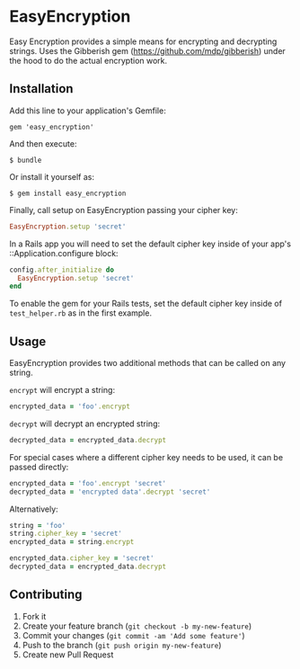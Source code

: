 # EasyEncryption

Easy Encryption provides a simple means for encrypting and decrypting strings. Uses the Gibberish gem (https://github.com/mdp/gibberish) under the hood to do the actual encryption work.

## Installation

Add this line to your application's Gemfile:

    gem 'easy_encryption'

And then execute:

    $ bundle

Or install it yourself as:

    $ gem install easy_encryption

Finally, call setup on EasyEncryption passing your cipher key:
```ruby
EasyEncryption.setup 'secret'
```

In a Rails app you will need to set the default cipher key inside of your app's ::Application.configure block:
```ruby
config.after_initialize do
  EasyEncryption.setup 'secret'
end
```

To enable the gem for your Rails tests, set the default cipher key inside of `test_helper.rb` as in the first example.

## Usage

EasyEncryption provides two additional methods that can be called on any string.

`encrypt` will encrypt a string:
```ruby
encrypted_data = 'foo'.encrypt
```

`decrypt` will decrypt an encrypted string:
```ruby
decrypted_data = encrypted_data.decrypt
```

For special cases where a different cipher key needs to be used, it can be passed directly:
```ruby
encrypted_data = 'foo'.encrypt 'secret'
decrypted_data = 'encrypted data'.decrypt 'secret'
```

Alternatively:
```ruby
string = 'foo'
string.cipher_key = 'secret'
encrypted_data = string.encrypt

encrypted_data.cipher_key = 'secret'
decrypted_data = encrypted_data.decrypt
```

## Contributing

1. Fork it
2. Create your feature branch (`git checkout -b my-new-feature`)
3. Commit your changes (`git commit -am 'Add some feature'`)
4. Push to the branch (`git push origin my-new-feature`)
5. Create new Pull Request
